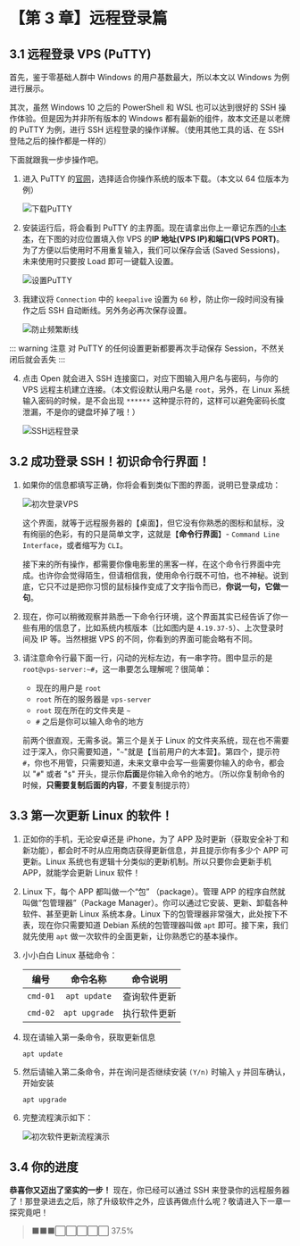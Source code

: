 # 【第 3 章】远程登录篇

## 3.1 远程登录 VPS (PuTTY)

首先，鉴于零基础人群中 Windows 的用户基数最大，所以本文以 Windows 为例进行展示。

其次，虽然 Windows 10 之后的 PowerShell 和 WSL 也可以达到很好的 SSH 操作体验。但是因为并非所有版本的 Windows 都有最新的组件，故本文还是以老牌的 PuTTY 为例，进行 SSH 远程登录的操作详解。（使用其他工具的话、在 SSH 登陆之后的操作都是一样的）

下面就跟我一步步操作吧。

1. 进入 PuTTY 的[官网](https://www.chiark.greenend.org.uk/~sgtatham/putty/latest.html)，选择适合你操作系统的版本下载。（本文以 64 位版本为例）

   ![下载PuTTY](./ch03-img01-putty-download.png)

2. 安装运行后，将会看到 PuTTY 的主界面。现在请拿出你上一章记东西的[小本本](./ch02-preparation.md#21-%E8%8E%B7%E5%8F%96%E4%B8%80%E5%8F%B0vps)，在下图的对应位置填入你 VPS 的**IP 地址(VPS IP)**和**端口(VPS PORT)**。为了方便以后使用时不用重复输入，我们可以保存会话 (Saved Sessions)，未来使用时只要按 Load 即可一键载入设置。

   ![设置PuTTY](./ch03-img02-putty-settings.png)

3. 我建议将 `Connection` 中的 `keepalive` 设置为 `60` 秒，防止你一段时间没有操作之后 SSH 自动断线。另外务必再次保存设置。

   ![防止频繁断线](./ch03-img03-putty-keepalive.png)

::: warning 注意
对 PuTTY 的任何设置更新都要再次手动保存 Session，不然关闭后就会丢失
:::

4. 点击 Open 就会进入 SSH 连接窗口，对应下图输入用户名与密码，与你的 VPS 远程主机建立连接。（本文假设默认用户名是 `root`，另外，在 Linux 系统输入密码的时候，是不会出现 `******` 这种提示符的，这样可以避免密码长度泄漏，不是你的键盘坏掉了哦！）

   ![SSH远程登录](./ch03-img04-ssh-login.png)

## 3.2 成功登录 SSH！初识命令行界面！

1. 如果你的信息都填写正确，你将会看到类似下图的界面，说明已登录成功：

   ![初次登录VPS](./ch03-img05-ssh-login-success.png)

   这个界面，就等于远程服务器的【桌面】，但它没有你熟悉的图标和鼠标，没有绚丽的色彩，有的只是简单文字，这就是【**命令行界面**】- `Command Line Interface`，或者缩写为 `CLI`。

   接下来的所有操作，都需要你像电影里的黑客一样，在这个命令行界面中完成。也许你会觉得陌生，但请相信我，使用命令行既不可怕，也不神秘。说到底，它只不过是把你习惯的鼠标操作变成了文字指令而已，**你说一句，它做一句**。

2. 现在，你可以稍微观察并熟悉一下命令行环境，这个界面其实已经告诉了你一些有用的信息了，比如系统内核版本（比如图内是 `4.19.37-5`）、上次登录时间及 IP 等。当然根据 VPS 的不同，你看到的界面可能会略有不同。

3. 请注意命令行最下面一行，闪动的光标左边，有一串字符。图中显示的是`root@vps-server:~#`，这一串要怎么理解呢？很简单：

   - 现在的用户是 `root`
   - `root` 所在的服务器是 `vps-server`
   - `root` 现在所在的文件夹是 `~`
   - `#` 之后是你可以输入命令的地方

   前两个很直观，无需多说。第三个是关于 Linux 的文件夹系统，现在也不需要过于深入，你只需要知道，"`~`"就是【当前用户的大本营】。第四个，提示符`#`，你也不用管，只需要知道，未来文章中会写一些需要你输入的命令，都会以 "`#`" 或者 "`$`" 开头，提示你**后面**是你输入命令的地方。（所以你复制命令的时候，**只需要复制后面的内容**，不要复制提示符）

## 3.3 第一次更新 Linux 的软件！

1. 正如你的手机，无论安卓还是 iPhone，为了 APP 及时更新（获取安全补丁和新功能），都会时不时从应用商店获得更新信息，并且提示你有多少个 APP 可更新。Linux 系统也有逻辑十分类似的更新机制。所以只要你会更新手机 APP，就能学会更新 Linux 软件！

2. Linux 下，每个 APP 都叫做一个“包” （package）。管理 APP 的程序自然就叫做“包管理器”（Package Manager）。你可以通过它安装、更新、卸载各种软件、甚至更新 Linux 系统本身。Linux 下的包管理器非常强大，此处按下不表，现在你只需要知道 Debian 系统的包管理器叫做 `apt` 即可。接下来，我们就先使用 `apt` 做一次软件的全面更新，让你熟悉它的基本操作。

3. 小小白白 Linux 基础命令：

   |   编号   |   命令名称    |   命令说明   |
   | :------: | :-----------: | :----------: |
   | `cmd-01` | `apt update`  | 查询软件更新 |
   | `cmd-02` | `apt upgrade` | 执行软件更新 |

4. 现在请输入第一条命令，获取更新信息

   ```shell
   apt update
   ```

5. 然后请输入第二条命令，并在询问是否继续安装 `(Y/n)` 时输入 `y` 并回车确认，开始安装

   ```shell
   apt upgrade
   ```

6. 完整流程演示如下：

   ![初次软件更新流程演示](./ch03-img06-apt-upgrade-full.gif)

## 3.4 你的进度

**恭喜你又迈出了坚实的一步！** 现在，你已经可以通过 SSH 来登录你的远程服务器了！那登录进去之后，除了升级软件之外，应该再做点什么呢？敬请进入下一章一探究竟吧！

> ⬛⬛⬛⬜⬜⬜⬜⬜ 37.5%
